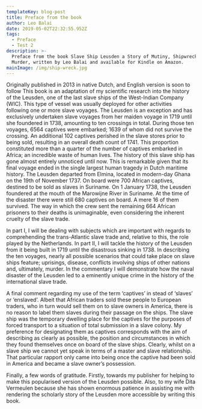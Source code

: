 ```yaml
---
templateKey: blog-post
title: Preface from the book
author: Leo Balai
date: 2019-05-02T22:32:55.952Z
tags:
  - Preface
  - Test 2
description: >-
  Preface from the book Slave Ship Leusden a Story of Mutiny, Shipwreck and
  Murder, written by Leo Balai and available for Kindle on Amazon.
mainImage: /img/ship-wreck.jpg
---
```

Originally published in 2013 in native Dutch, and English version is soon to follow  This book is an adaptation of my scientific research into the history of the Leusden, one of the last slave ships of the West-Indian Company (WIC). This type of vessel was usually deployed for other activities following one or more slave voyages. The Leusden is an exception and has exclusively undertaken slave voyages from her maiden voyage in 1719 until she foundered in 1738, amounting to ten crossings in total.  During those ten voyages, 6564 captives were embarked; 1639 of whom did not survive the crossing. An additional 102 captives perished in the slave stores prior to being sold, resulting in an overall death count of 1741. This proportion constituted more than a quarter of the number of captives embarked in Africa; an incredible waste of human lives.
The history of this slave ship has gone almost entirely unnoticed until now. This is remarkable given that its final voyage ended in the single largest human tragedy in Dutch maritime history. The Leusden departed from Elmina, located in modern-day Ghana on the 19th of November 1737. On board were 700 African captives, destined to be sold as slaves in Suriname. On 1 January 1738, the Leusden foundered at the mouth of the Marowijne River in Suriname. At the time of the disaster there were still 680 captives on board. A mere 16 of them survived. The way in which the crew sent the remaining 664 African prisoners to their deaths is unimaginable, even considering the inherent cruelty of the slave trade.

In part I, I will be dealing with subjects which are important with regards to comprehending the trans-Atlantic slave trade and, relative to this, the role played by the Netherlands. In part II, I will tackle the history of the Leusden from it being built in 1719 until the disastrous sinking in 1738. In describing the ten voyages, nearly all possible scenarios that could take place on slave ships feature; uprisings, disease, conflicts involving ships of other nations and, ultimately, murder. In the commentary I will demonstrate how the naval disaster of the Leusden led to a eminently unique crime in the history of the international slave trade.

A final comment regarding my use of the term ‘captives’ in stead of ‘slaves’ or ‘enslaved’. Albeit that African traders sold these people to European traders, who in turn would sell them on to slave owners in America, there is no reason to label them slaves during their passage on the ships. The slave ship was the temporary dwelling place for the captives for the purposes of forced transport to a situation of total submission in a slave colony. My preference for designating them as captives corresponds with the aim of describing as clearly as possible, the position and circumstances in which they found themselves once on board of the slave ships. Clearly, whilst on a slave ship we cannot yet speak in terms of a master and slave relationship. That particular rapport only came into being once the captive had been sold in America and became a slave owner’s possession.

Finally, a few words of gratitude. Firstly, towards my publisher for helping to make this popularised version of the Leusden possible. Also, to my wife Dita Vermeulen because she has shown enormous patience in assisting me with rendering the scholarly story of the Leusden more accessible by writing this book.
